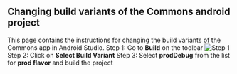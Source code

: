 ## Changing build variants of the Commons android project
This page contains the instructions for changing the build variants of the Commons app in Android Studio.
Step 1: Go to **Build** on the toolbar
![Step 1](/images_for_changing_build_variants/a/a-1.png?raw=true)
Step 2: Click on **Select Build Variant**
Step 3: Select **prodDebug** from the list for **prod flavor** and build the project